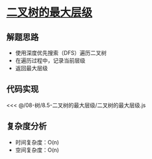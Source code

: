# [二叉树的最大层级](https://leetcode.cn/problems/maximum-depth-of-binary-tree/)

## 解题思路

- 使用深度优先搜索（DFS）遍历二叉树
- 在遍历过程中，记录当前层级
- 返回最大层级

## 代码实现

<<< @/08-树/8.5-二叉树的最大层级/二叉树的最大层级.js

## 复杂度分析

- 时间复杂度：O(n)
- 空间复杂度：O(n)
